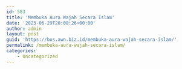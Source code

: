 ```yaml
---
id: 583
title: 'Membuka Aura Wajah Secara Islam'
date: '2023-06-29T20:08:26+00:00'
author: admin
layout: post
guid: 'https://bos.awn.biz.id/membuka-aura-wajah-secara-islam/'
permalink: /membuka-aura-wajah-secara-islam/
categories:
    - Uncategorized
---
```


